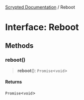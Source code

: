 [Scrypted Documentation](../globals.md) / Reboot

# Interface: Reboot

## Methods

### reboot()

> **reboot**(): `Promise`\<`void`\>

#### Returns

`Promise`\<`void`\>
